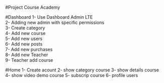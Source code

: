 #Project Course Academy

#Dashboard
1- Use Dashboard Admin LTE </br>
2- Adding new admin with specific permissions </br>
3- Create category </br>
4- Add new course </br>
5- Add new users </br>
6- Add new posts </br>
7- Add new purchases </br>
8- Add new Teacher </br>
9- Teacher add course </br>

#Home
1- Create acount 
2- show category course 
3- show details course 
4- show video demo course
5- subscrip course 
6- profile users
